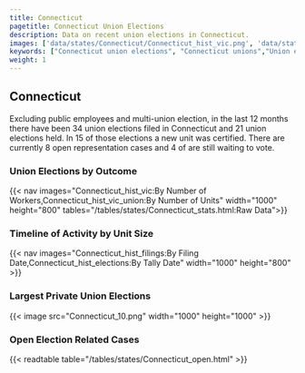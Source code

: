 ```yaml
---
title: Connecticut
pagetitle: Connecticut Union Elections
description: Data on recent union elections in Connecticut.
images: ['data/states/Connecticut/Connecticut_hist_vic.png', 'data/states/Connecticut/Connecticut_hist_size.png', 'data/states/Connecticut/Connecticut_10.png']
keywords: ["Connecticut union elections", "Connecticut unions","Union elections"]
weight: 1
---
```

##  Connecticut

Excluding public employees and multi-union election, in the last 12 months there have been 34 union elections filed in Connecticut and 21 union elections held. In 15 of those elections a new unit was certified. There are currently 8 open representation cases and 4 of are still waiting to vote.

### Union Elections by Outcome
{{< nav images="Connecticut_hist_vic:By Number of Workers,Connecticut_hist_vic_union:By Number of Units" width="1000" height="800" tables="/tables/states/Connecticut_stats.html:Raw Data">}}

### Timeline of Activity by Unit Size
{{< nav images="Connecticut_hist_filings:By Filing Date,Connecticut_hist_elections:By Tally Date" width="1000" height="800" >}}

### Largest Private Union Elections
{{< image src="Connecticut_10.png" width="1000" height="1000"  >}}

### Open Election Related Cases
{{< readtable table="/tables/states/Connecticut_open.html" >}}

